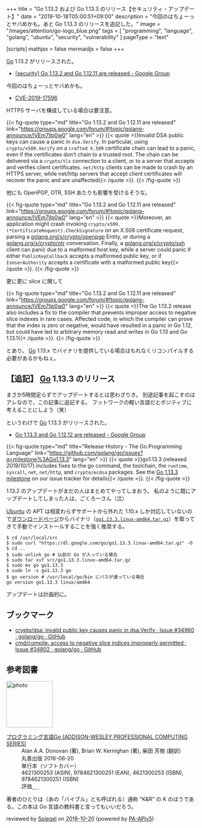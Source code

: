 +++
title = "Go 1.13.2 および Go 1.13.3 のリリース【セキュリティ・アップデート】"
date =  "2019-10-18T05:00:51+09:00"
description = "今回のはちょーっとヤバめかも。あと Go 1.13.3 のリリースを追記した。"
image = "/images/attention/go-logo_blue.png"
tags  = [ "programming", "language", "golang", "ubuntu", "security", "vulnerability" ]
pageType = "text"

[scripts]
  mathjax = false
  mermaidjs = false
+++

[Go] 1.13.2 がリリースされた。

- [[security] Go 1.13.2 and Go 1.12.11 are released - Google Group](https://groups.google.com/forum/#!topic/golang-announce/lVEm7llp0w0)

今回のはちょーっとヤバめかも。

- [CVE-2019-17596](https://nvd.nist.gov/vuln/detail/CVE-2019-17596)

HTTPS サーバを構成している場合は要注意。

{{< fig-quote type="md" title="Go 1.13.2 and Go 1.12.11 are released" link="https://groups.google.com/forum/#!topic/golang-announce/lVEm7llp0w0" lang="en" >}}
{{< quote >}}Invalid DSA public keys can cause a panic in `dsa.Verify`. In particular, using `crypto/x509.Verify` on a `crafted X.509` certificate chain can lead to a panic, even if the certificates don’t chain to a trusted root. The chain can be delivered via a `crypto/tls` connection to a client, or to a server that accepts and verifies client certificates. `net/http` clients can be made to crash by an HTTPS server, while net/http servers that accept client certificates will recover the panic and are unaffected{{< /quote >}}.
{{< /fig-quote >}}

他にも OpenPGP, OTR, SSH あたりも影響を受けるそうな。

{{< fig-quote type="md" title="Go 1.13.2 and Go 1.12.11 are released" link="https://groups.google.com/forum/#!topic/golang-announce/lVEm7llp0w0" lang="en" >}}
{{< quote >}}Moreover, an application might crash invoking `crypto/x509.(*CertificateRequest).CheckSignature` on an X.509 certificate request, parsing a [golang.org/x/crypto/openpgp](http://golang.org/x/crypto/openpgp) Entity, or during a [golang.org/x/crypto/otr](http://golang.org/x/crypto/otr) conversation. Finally, a [golang.org/x/crypto/ssh](http://golang.org/x/crypto/ssh) client can panic due to a malformed host key, while a server could panic if either `PublicKeyCallback` accepts a malformed public key, or if `IsUserAuthority` accepts a certificate with a malformed public key{{< /quote >}}.
{{< /fig-quote >}}

更に更に slice に関して

{{< fig-quote type="md" title="Go 1.13.2 and Go 1.12.11 are released" link="https://groups.google.com/forum/#!topic/golang-announce/lVEm7llp0w0" lang="en" >}}
{{< quote >}}The Go 1.13.2 release also includes a fix to the compiler that prevents improper access to negative slice indexes in rare cases. Affected code, in which the compiler can prove that the index is zero or negative, would have resulted in a panic in Go 1.12, but could have led to arbitrary memory read and writes in Go 1.13 and Go 1.13.1{{< /quote >}}.
{{< /fig-quote >}}

とあり， [Go] 1.13.x でバイナリを提供している場合はもれなくリコンパイルする必要があるかもねぇ。

## 【追記】 [Go] 1.13.3 のリリース

まさか5時間足らずでアップデートするとは思わざりき。
別途記事を起こすのはアレなので，この記事に追記する。
フットワークの軽い言語だとポジティブに考えることにしよう（笑）

というわけで [Go] 1.13.3 がリリースされた。

- [Go 1.13.3 and Go 1.12.12 are released - Google Group](https://groups.google.com/forum/#!topic/golang-announce/R3XK-Wf-Mtk)

{{< fig-quote type="md" title="Release History - The Go Programming Language" link="https://github.com/golang/go/issues?q=milestone%3AGo1.13.3" lang="en" >}}
{{< quote >}}go1.13.3 (released 2019/10/17) includes fixes to the go command, the toolchain, the `runtime`, `syscall`, `net`, `net/http`, and `crypto/ecdsa` packages. See the [Go 1.13.3 milestone](https://github.com/golang/go/issues?q=milestone%3AGo1.13.3) on our issue tracker for details{{< /quote >}}.
{{< /fig-quote >}}

1.13.2 のアップデートがまだの人はまとめてやってしまおう。
私のように既にアップデートしてしまった人は，ごくろーさん（泣）

[Ubuntu] の APT は相変わらずサポートから外れた 1.10.x しか対応していないので[ダウンロードページ](https://golang.org/dl/ "Downloads - The Go Programming Language")からバイナリ（[`go1.13.3.linux-amd64.tar.gz`](https://dl.google.com/go/go1.13.3.linux-amd64.tar.gz)）を取ってきて手動でインストールすることを強く推奨する。

```text
$ cd /usr/local/src
$ sudo curl "https://dl.google.com/go/go1.13.3.linux-amd64.tar.gz" -O
$ cd ..
$ sudo unlink go # 以前の Go が入っている場合
$ sudo tar xvf src/go1.13.3.linux-amd64.tar.gz
$ sudo mv go go1.13.3
$ sudo ln -s go1.13.3 go
$ go version # /usr/local/go/bin にパスが通っている場合
go version go1.13.3 linux/amd64
```

アップデートは計画的に。

## ブックマーク

- [crypto/dsa: invalid public key causes panic in dsa.Verify · Issue #34960 · golang/go · GitHub](https://github.com/golang/go/issues/34960)
- [cmd/compile: access to negative slice indices improperly permitted · Issue #34802 · golang/go · GitHub](https://github.com/golang/go/issues/34802)

[Go]: https://golang.org/ "The Go Programming Language"
[Go 言語]: https://golang.org/ "The Go Programming Language"
[Ubuntu]: https://www.ubuntu.com/ "The leading operating system for PCs, IoT devices, servers and the cloud | Ubuntu"

## 参考図書

<div class="hreview">
  <div class="photo"><a class="item url" href="https://www.amazon.co.jp/dp/4621300253?tag=baldandersinf-22&linkCode=ogi&th=1&psc=1"><img src="https://m.media-amazon.com/images/I/41meaSLNFfL._SL160_.jpg" width="123" alt="photo"></a></div>
  <dl class="fn">
    <dt><a href="https://www.amazon.co.jp/dp/4621300253?tag=baldandersinf-22&linkCode=ogi&th=1&psc=1">プログラミング言語Go (ADDISON-WESLEY PROFESSIONAL COMPUTING SERIES)</a></dt>
    <dd>Alan A.A. Donovan (著), Brian W. Kernighan (著), 柴田 芳樹 (翻訳)</dd>
    <dd>丸善出版 2016-06-20</dd>
    <dd>単行本（ソフトカバー）</dd>
    <dd>4621300253 (ASIN), 9784621300251 (EAN), 4621300253 (ISBN), 9784621300251 (ISBN)</dd>
    <dd>評価<abbr class="rating fa-sm" title="5">&nbsp;<i class="fas fa-star"></i>&nbsp;<i class="fas fa-star"></i>&nbsp;<i class="fas fa-star"></i>&nbsp;<i class="fas fa-star"></i>&nbsp;<i class="fas fa-star"></i></abbr></dd>
  </dl>
  <p class="description">著者のひとりは（あの「バイブル」とも呼ばれる）通称 “K&amp;R” の K のほうである。この本は Go 言語の教科書と言ってもいいだろう。</p>
  <p class="powered-by">reviewed by <a href='#maker' class='reviewer'>Spiegel</a> on <abbr class="dtreviewed" title="2018-10-20">2018-10-20</abbr> (powered by <a href="https://affiliate.amazon.co.jp/assoc_credentials/home">PA-APIv5</a>)</p>
</div>
